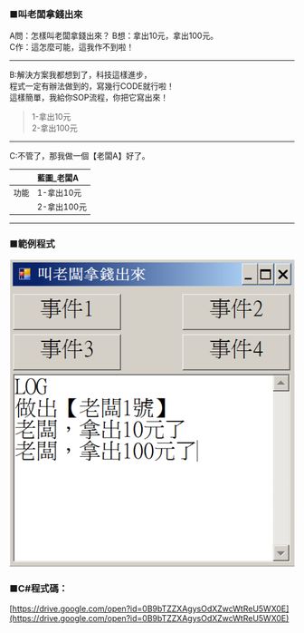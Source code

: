 ### ■叫老闆拿錢出來

A問：怎樣叫老闆拿錢出來？
B想：拿出10元，拿出100元。  
C作：這怎麼可能，這我作不到啦！  

---

B:解決方案我都想到了，科技這樣進步，  
程式一定有辦法做到的，寫幾行CODE就行啦！  
這樣簡單，我給你SOP流程，你把它寫出來！

> 1-拿出10元  
> 2-拿出100元

---

C:不管了，那我做一個【老闆A】好了。

|      | 藍圖\_老闆A |
| :--- | :---        |
| 功能 | 1-拿出10元  |
|      | 2-拿出100元 |

---

### ■範例程式

![](/assets/002_1_叫老闆拿錢出來_20170801.PNG)

### ■C\#程式碼：

[https://drive.google.com/open?id=0B9bTZZXAgysOdXZwcWtReU5WX0E](https://drive.google.com/open?id=0B9bTZZXAgysOdXZwcWtReU5WX0E)

